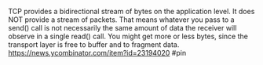  TCP provides a bidirectional stream of bytes on the application level. It does NOT provide a stream of packets.
That means whatever you pass to a send() call is not necessarily the same amount of data the receiver will observe in a single read() call. You might get more or less bytes, since the transport layer is free to buffer and to fragment data.
https://news.ycombinator.com/item?id=23194020
#pin 